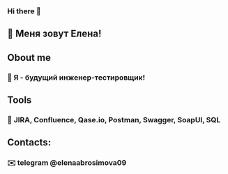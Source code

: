 ### Hi there 👋

<!--
**ElenaAbrosimova/ElenaAbrosimova** is a ✨ _special_ ✨ repository because its `README.md` (this file) appears on your GitHub profile.

Here are some ideas to get you started:

- 🔭 I’m currently working on ...
- 🌱 I’m currently learning ...
- 👯 I’m looking to collaborate on ...
- 🤔 I’m looking for help with ...
- 💬 Ask me about ...
- 📫 How to reach me: ...
- 😄 Pronouns: ...
- ⚡ Fun fact: ...
-->

## 👯 Меня зовут Елена!

## Obout me
### :star2: Я - будущий инженер-тестировщик!

## Tools
### :wrench: **JIRA**, **Confluence**, **Qase.io**, **Postman**, **Swagger**, **SoapUI**, **SQL**

## Contacts:
### :envelope: telegram @elenaabrosimova09
